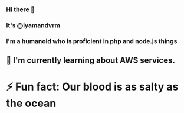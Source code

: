 ### Hi there 👋
### It's @iyamandvrm
### I'm a humanoid who is proficient in php and node.js things

## 🌱 I'm currently learning about AWS services.

# ⚡ Fun fact: Our blood is as salty as the ocean

<!-- stat thingh
<h3>Github Stat</h3>
   <a href="https://github.com/BetaWile" target="_blank">
      <img src="https://github-readme-stats.vercel.app/api/?username=iyamandvrm&show_icons=true&title_color=fff&icon_color=79ff97&text_color=9f9f9f&bg_color=151515">
   </a>
</div>
-->
